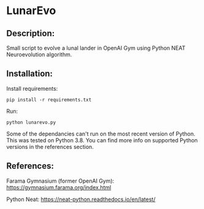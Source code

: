 # LunarEvo

## Description:
Small script to evolve a lunal lander in OpenAI Gym using Python NEAT Neuroevolution algorithm.

## Installation:

Install requirements:

`pip install -r requirements.txt`

Run:

`python lunarevo.py`

Some of the dependancies can't run on the most recent version of Python. This was tested on Python 3.8. You can find more info on supported Python versions in the references section.


## References:

Farama Gymnasium (former OpenAI Gym): https://gymnasium.farama.org/index.html

Python Neat: https://neat-python.readthedocs.io/en/latest/
